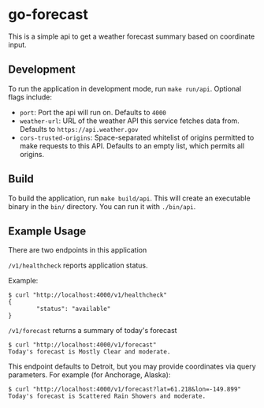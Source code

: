 # go-forecast

This is a simple api to get a weather forecast summary based on coordinate input.

## Development

To run the application in development mode, run `make run/api`. Optional flags include:

 - `port`: Port the api will run on. Defaults to `4000`
 - `weather-url`: URL of the weather API this service fetches data from. Defaults to `https://api.weather.gov`
 - `cors-trusted-origins`: Space-separated whitelist of origins permitted to make requests to this API. Defaults to an empty list, which permits all origins.

## Build

To build the application, run `make build/api`. This will create an executable binary in the `bin/` directory. You can run it with `./bin/api`.

## Example Usage

There are two endpoints in this application

`/v1/healthcheck` reports application status.

Example:

```shell
$ curl "http://localhost:4000/v1/healthcheck"
{
        "status": "available"
}
```

`/v1/forecast` returns a summary of today's forecast

```shell
$ curl "http://localhost:4000/v1/forecast"
Today's forecast is Mostly Clear and moderate.
```

This endpoint defaults to Detroit, but you may provide coordinates via query parameters. For example (for Anchorage, Alaska):

```shell
$ curl "http://localhost:4000/v1/forecast?lat=61.218&lon=-149.899"
Today's forecast is Scattered Rain Showers and moderate.
```